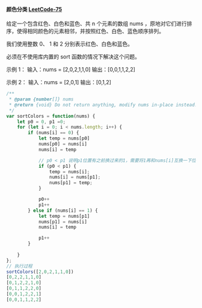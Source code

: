 #### 颜色分类 [LeetCode-75](https://leetcode.cn/problems/sort-colors)

给定一个包含红色、白色和蓝色、共 n 个元素的数组 nums ，原地对它们进行排序，使得相同颜色的元素相邻，并按照红色、白色、蓝色顺序排列。

我们使用整数 0、 1 和 2 分别表示红色、白色和蓝色。

必须在不使用库内置的 sort 函数的情况下解决这个问题。

示例 1：
输入：nums = [2,0,2,1,1,0]
输出：[0,0,1,1,2,2]

示例 2：
输入：nums = [2,0,1]
输出：[0,1,2]

```js
/**
 * @param {number[]} nums
 * @return {void} Do not return anything, modify nums in-place instead.
 */
var sortColors = function(nums) {
    let p0 = 0, p1 =0;
    for (let i = 0; i < nums.length; i++) {
        if (nums[i] == 0) {
            let temp = nums[p0]
            nums[p0] = nums[i]
            nums[i] = temp

            // p0 < p1 说明p1位置有之前换过来的1，需要将1再和nums[i]互换一下位置
            if (p0 < p1) {
                temp = nums[i];
                nums[i] = nums[p1];
                nums[p1] = temp;
            }

            p0++
            p1++
        } else if (nums[i] == 1) {
            let temp = nums[p1]
            nums[p1] = nums[i]
            nums[i] = temp

            p1++
        }
        
    }
};
// 执行过程
sortColors([2,0,2,1,1,0])
[0,2,2,1,1,0]
[0,1,2,2,1,0]
[0,1,1,2,2,0]
[0,0,1,2,2,1]
[0,0,1,1,2,2]
```